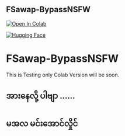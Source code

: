 ## FSawap-BypassNSFW
[![Open In Colab](https://img.shields.io/badge/Open%20In-Colab-blue?logo=google-colab&logoColor=white)](https://colab.research.google.com/github/victorgeel/FSawap-BypassNSFW/blob/main/FswapBypass.ipynb)


[![Hugging Face](https://img.shields.io/badge/Open-%F0%9F%A4%97%20Hugging%20Face-blue)](https://huggingface.co/spaces/victorisgeek/FSawap-BypassNSFW)


# FSawap-BypassNSFW


This is Testing only 
Colab Version will be soon.

## အားနေလို့ ပါဗျာ ......
## မအလ မင်းအောင်လှိုင်
